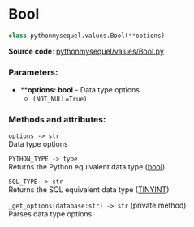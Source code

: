 # Bool

```python
class pythonmysequel.values.Bool(**options)
```

**Source code**: [pythonmysequel/values/Bool.py](https://github.com/jasonli0616/PythonMySequel/blob/main/src/pythonmysequel/values/Bool.py)

### Parameters:
- ****options: bool** - Data type options
  - `(NOT_NULL=True)`

### Methods and attributes:
`options -> str`\
Data type options

`PYTHON_TYPE -> type`\
Returns the Python equivalent data type ([bool](https://docs.python.org/3/library/functions.html#bool))

`SQL_TYPE -> str`\
Returns the SQL equivalent data type ([TINYINT](https://dev.mysql.com/doc/refman/8.0/en/integer-types.html))

`_get_options(database:str) -> str` (private method)\
Parses data type options